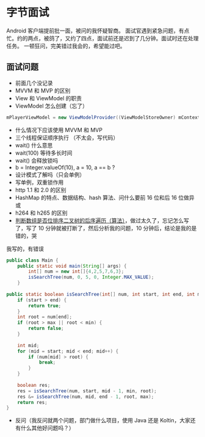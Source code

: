 # 字节面试

Android 客户端提前批一面，被问的我怀疑智商。
面试官遇到紧急问题，有点忙。约的两点，被鸽了，又约了四点，面试前还是迟到了几分钟。面试时还在处理任务。
一顿狂问，完美错过我会的，希望能过吧。

## 面试问题

- 前面几个没记录
- MVVM 和 MVP 的区别
- View 和 ViewModel 的职责
- ViewModel 怎么创建（忘了）

```java
mPlayerViewModel = new ViewModelProvider((ViewModelStoreOwner) mContext).get(PlayerViewModel.class);
```

- 什么情况下应该使用 MVVM 和 MVP
- 三个线程保证顺序执行 （不太会，写代码）
- wait() 什么意思
- wait(100) 等待多长时间
- wait() 会释放锁吗
- b = Integer.valueOf(10), a = 10, a == b ?
- 设计模式了解吗（只会单例）
- 写单例，双重锁作用
- http 1.1 和 2.0 的区别
- HashMap 的特点、数据结构、hash 算法、问什么要前 16 位和后 16 位做异或
- h264 和 h265 的区别
- [判断数组是否位排序二叉树的后序遍历（算法）](https://leetcode-cn.com/problems/er-cha-sou-suo-shu-de-hou-xu-bian-li-xu-lie-lcof/)，做过太久了，忘记怎么写了，写了 10 分钟就被打断了，然后分析我的问题，10 分钟后，结论是我的是错的，哭

我写的，有错误

```java
public class Main {
    public static void main(String[] args) {
        int[] num = new int[]{4,2,5,7,6,3};
        isSearchTree(num, 0, 5, 0, Integer.MAX_VALUE);  
    }
    
public static boolean isSearchTree(int[] num, int start, int end, int min, int max) {
    if (start > end) {
        return true;
    }
    int root = num[end];
    if (root > max || root < min) {
        return false;
    }
    
    int mid;
    for (mid = start; mid < end; mid++) {
        if (num[mid] > root) {
            break;
        }
    }
    
    boolean res;
    res = isSearchTree(num, start, mid - 1, min, root);
    res &= isSearchTree(num, mid, end - 1, root, max);
    return res;
}
```

- 反问（我反问就两个问题，部门做什么项目，使用 Java 还是 Koltin，大家还有什么其他好问题吗？）
